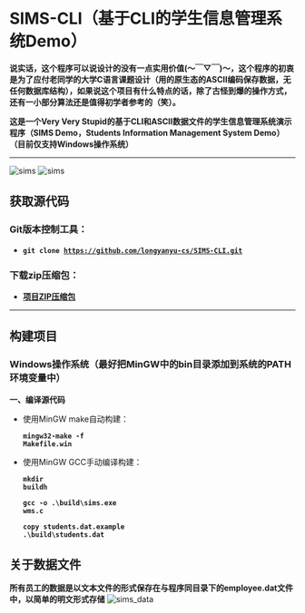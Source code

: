 # SIMS-CLI（基于CLI的学生信息管理系统Demo）

**说实话，这个程序可以说设计的没有一点实用价值(～￣▽￣)～，这个程序的初衷是为了应付老同学的大学C语言课题设计（用的原生态的ASCII编码保存数据，无任何数据库结构），如果说这个项目有什么特点的话，除了古怪到爆的操作方式，还有一小部分算法还是值得初学者参考的（笑）。**

**这是一个Very Very Stupid的基于CLI和ASCII数据文件的学生信息管理系统演示程序（SIMS Demo，Students Information Management System Demo）（目前仅支持Windows操作系统）**

---
![sims](https://github.com/longyanyu-cs/SIMS-CLI/raw/master/screenshots/sims.png)
![sims](https://github.com/longyanyu-cs/SIMS-CLI/raw/master/screenshots/help.png)
## 获取源代码
### Git版本控制工具：
* **<code>git clone https://github.com/longyanyu-cs/SIMS-CLI.git</code>**

### 下载zip压缩包：
* **<a href="https://github.com/longyanyu-cs/SIMS-CLI/archive/master.zip">项目ZIP压缩包</a>**

---

## 构建项目
### Windows操作系统（最好把MinGW中的bin目录添加到系统的PATH环境变量中）
**一、编译源代码**
* 使用MinGW make自动构建：
  **<p><code>mingw32-make -f Makefile.win</code></p>**
* 使用MinGW GCC手动编译构建：
  **<p><code>mkdir buildh</code></p>**
  **<p><code>gcc -o .\build\sims.exe wms.c</code></p>**
  **<p><code>copy students.dat.example .\build\students.dat</code></p>**

## 关于数据文件
**所有员工的数据是以文本文件的形式保存在与程序同目录下的employee.dat文件中，以简单的明文形式存储**
![sims_data](https://github.com/longyanyu-cs/SIMS-CLI/raw/master/screenshots/students_data.png)
